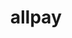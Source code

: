 ---
linkedin: https://linkedin.com/company/72115
logohandle: allpaynet
sort: allpay
title: allpay
twitter: https://x.com/allpaygroup
website: https://www.allpay.net/
---